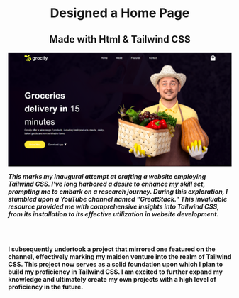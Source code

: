 <h1 align="center"> Designed a Home Page </h1>
<h2 align="center">Made with Html & Tailwind CSS</h2>

<img align="center"   src="images/homepage.png">

<p><strong><em> This marks my inaugural attempt at crafting a website employing Tailwind CSS. I've long harbored a desire to enhance my skill set, prompting me to embark on a research journey. During this exploration, I stumbled upon a YouTube channel named "GreatStack." This invaluable resource provided me with comprehensive insights into Tailwind CSS, from its installation to its effective utilization in website development.
</strong></em></p>
<br>
<br>
<p><strong>I subsequently undertook a project that mirrored one featured on the channel, effectively marking my maiden venture into the realm of Tailwind CSS. This project now serves as a solid foundation upon which I plan to build my proficiency in Tailwind CSS. I am excited to further expand my knowledge and ultimately create my own projects with a high level of proficiency in the future.</strong></p>